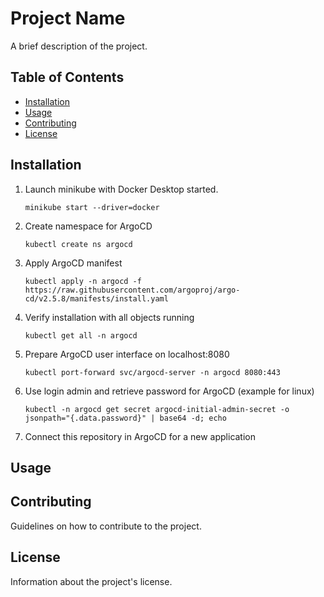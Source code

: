 # Project Name

A brief description of the project.

## Table of Contents

- [Installation](#installation)
- [Usage](#usage)
- [Contributing](#contributing)
- [License](#license)

## Installation

1. Launch minikube with Docker Desktop started. 

    `minikube start --driver=docker`

2. Create namespace for ArgoCD

    `kubectl create ns argocd`

3. Apply ArgoCD manifest

    `kubectl apply -n argocd -f https://raw.githubusercontent.com/argoproj/argo-cd/v2.5.8/manifests/install.yaml`

4. Verify installation with all objects running

    `kubectl get all -n argocd`

5. Prepare ArgoCD user interface on localhost:8080

    `kubectl port-forward svc/argocd-server -n argocd 8080:443`

6. Use login admin and retrieve password for ArgoCD (example for linux)

    `kubectl -n argocd get secret argocd-initial-admin-secret -o jsonpath="{.data.password}" | base64 -d; echo`

7. Connect this repository in ArgoCD for a new application

## Usage



## Contributing

Guidelines on how to contribute to the project.

## License

Information about the project's license.
